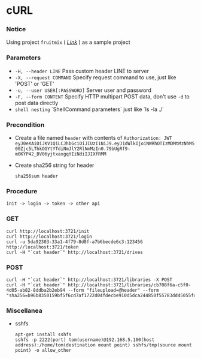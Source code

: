 # cURL

### Notice
Using project `fruitmix` ( [*Link*](https://github.com/JiangWeiGitHub/FruitMix) ) as a sample project

### Parameters
+ `-H, --header LINE` Pass custom header LINE to server
+ `-X, --request COMMAND` Specify request command to use, just like 'POST' or 'GET'
+ `-u, --user USER[:PASSWORD]` Server user and password
+ `-F, --form CONTENT` Specify HTTP multipart POST data, don't use `-d` to post data directly
+ `shell nesting` \`ShellCommand parameters\` just like \`ls -la ./\`

### Precondition
+ Create a file named `header` with contents of `Authorization: JWT eyJ0eXAiOiJKV1QiLCJhbGciOiJIUzI1NiJ9.eyJ1dWlkIjoiNWRhOTIzMDMtMzNhMS00Zjc5LThkOGYtYTdiNmJlY2RlNmMzIn0.79bUgRf9-m0KYP42_BV06yjtxaxgqYIiNdiIJIXfRMM`<p>
+ Create sha256 string for header<p>
`sha256sum header`

### Procedure
`init -> login -> token -> other api`

### GET

  ```
  curl http://localhost:3721/init
  curl http://localhost:3721/login        
  curl -u 5da92303-33a1-4f79-8d8f-a7b6becde6c3:123456 http://localhost:3721/token        
  curl -H "`cat header`" http://localhost:3721/drives
  ```

### POST

  ```
  curl -H "`cat header`" http://localhost:3721/libraries -X POST
  curl -H "`cat header`" http://localhost:3721/libraries/cb708f6a-c5f0-4d05-ab82-8ddba2b2eb94 --form "fileupload=@header" --form "sha256=b96b8350159bf5f6cd7af1722d04fdecbe910d5dca244850f55783dd45055fd3"
  ```

### Miscellanea
+ sshfs

  ```
  apt-get install sshfs
  sshfs -p 2222(port) tom(username)@192.168.5.100(host address):/home/tom(destination mount point) sshfs/tmp(source mount point) -o allow_other
  ```
